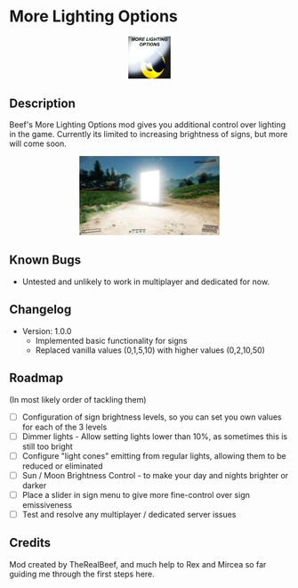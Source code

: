 # More Lighting Options

<p align="center" width="100%">
<img alt="Icon" src="./MoreLightingOptions.png" width="15%" />
</p>

## Description

Beef's More Lighting Options mod gives you additional control over lighting in the game. Currently its limited to
increasing brightness of signs, but more will come soon.
<p align="center" width="100%">
<img alt="Preview Image 1" src="./Preview1.jpg" width="50%" />
</p>

## Known Bugs

- Untested and unlikely to work in multiplayer and dedicated for now.

## Changelog

- Version: 1.0.0
  - Implemented basic functionality for signs
  - Replaced vanilla values (0,1,5,10) with higher values (0,2,10,50)

## Roadmap

(In most likely order of tackling them)

- [ ] Configuration of sign brightness levels, so you can set you own values for each of the 3 levels
- [ ] Dimmer lights - Allow setting lights lower than 10%, as sometimes this is still too bright
- [ ] Configure "light cones" emitting from regular lights, allowing them to be reduced or eliminated
- [ ] Sun / Moon Brightness Control - to make your day and nights brighter or darker
- [ ] Place a slider in sign menu to give more fine-control over sign emissiveness
- [ ] Test and resolve any multiplayer / dedicated server issues

## Credits

Mod created by TheRealBeef, and much help to Rex and Mircea so far guiding me through the first steps here.
